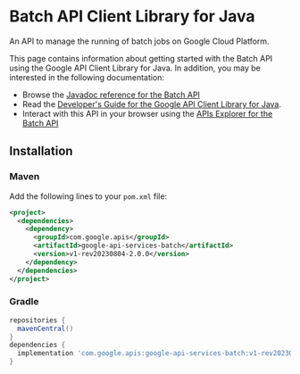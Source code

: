 # Batch API Client Library for Java

An API to manage the running of batch jobs on Google Cloud Platform.

This page contains information about getting started with the Batch API
using the Google API Client Library for Java. In addition, you may be interested
in the following documentation:

* Browse the [Javadoc reference for the Batch API][javadoc]
* Read the [Developer's Guide for the Google API Client Library for Java][google-api-client].
* Interact with this API in your browser using the [APIs Explorer for the Batch API][api-explorer]

## Installation

### Maven

Add the following lines to your `pom.xml` file:

```xml
<project>
  <dependencies>
    <dependency>
      <groupId>com.google.apis</groupId>
      <artifactId>google-api-services-batch</artifactId>
      <version>v1-rev20230804-2.0.0</version>
    </dependency>
  </dependencies>
</project>
```

### Gradle

```gradle
repositories {
  mavenCentral()
}
dependencies {
  implementation 'com.google.apis:google-api-services-batch:v1-rev20230804-2.0.0'
}
```

[javadoc]: https://googleapis.dev/java/google-api-services-batch/latest/index.html
[google-api-client]: https://github.com/googleapis/google-api-java-client/
[api-explorer]: https://developers.google.com/apis-explorer/#p/batch/v1/
